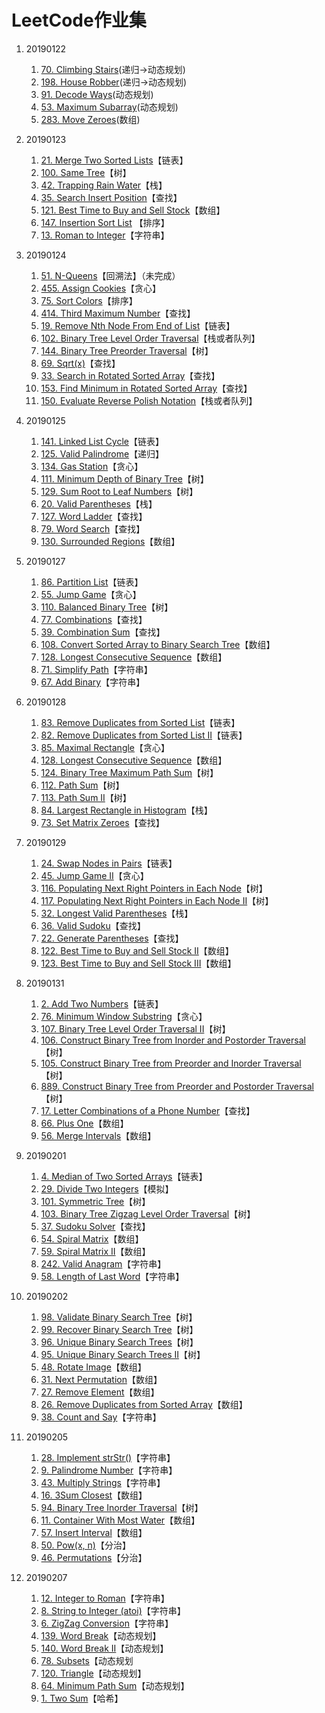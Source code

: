 # LeetCode作业集 
1. 20190122
	1. [70. Climbing Stairs](https://leetcode.com/problems/climbing-stairs/)(递归->动态规划)
	1. [198. House Robber](https://leetcode.com/problems/house-robber/)(递归->动态规划)
	1. [91. Decode Ways](https://leetcode.com/problems/decode-ways/)(动态规划)
	1. [53. Maximum Subarray](https://leetcode.com/problems/maximum-subarray/description/)(动态规划)
	1. [283. Move Zeroes](https://leetcode.com/problems/move-zeroes/)(数组)

2. 20190123
	1. [21.  Merge Two Sorted Lists](https://leetcode.com/problems/merge-two-sorted-lists/)【链表】
	1. [100. Same Tree](https://leetcode.com/problems/same-tree/)【树】
	1. [42. Trapping Rain Water](https://leetcode.com/problems/trapping-rain-water/)【栈】
	1. [35. Search Insert Position](https://leetcode.com/problems/search-insert-position/)【查找】
	1. [121. Best Time to Buy and Sell Stock](https://leetcode.com/problems/best-time-to-buy-and-sell-stock/)【数组】
	1. [147. Insertion Sort List](https://leetcode.com/problems/insertion-sort-list/) 【排序】
	1. [13. Roman to Integer](https://leetcode.com/problems/roman-to-integer/)【字符串】

3. 20190124
	1. [51. N-Queens](https://leetcode.com/problems/n-queens/)【回溯法】（未完成）
	1. [455. Assign Cookies](https://leetcode.com/problems/assign-cookies/)【贪心】
	1. [75. Sort Colors](https://leetcode.com/problems/sort-colors/)【排序】
	1. [414. Third Maximum Number](https://leetcode.com/problems/third-maximum-number/)【查找】
	1. [19. Remove Nth Node From End of List](https://leetcode.com/problems/remove-nth-node-from-end-of-list/)【链表】
	1. [102. Binary Tree Level Order Traversal](https://leetcode.com/problems/binary-tree-level-order-traversal/)【栈或者队列】
	1. [144. Binary Tree Preorder Traversal](https://leetcode.com/problems/binary-tree-preorder-traversal/)【树】
	1. [69. Sqrt(x)](https://leetcode.com/problems/sqrtx/)【查找】
	1. [33. Search in Rotated Sorted Array](https://leetcode.com/problems/search-in-rotated-sorted-array/)【查找】
	1. [153. Find Minimum in Rotated Sorted Array](https://leetcode.com/problems/find-minimum-in-rotated-sorted-array/)【查找】
	1. [150. Evaluate Reverse Polish Notation](https://leetcode.com/problems/evaluate-reverse-polish-notation/)【栈或者队列】

4. 20190125
    1. [141. Linked List Cycle](https://leetcode.com/problems/linked-list-cycle/)【链表】
    1. [125. Valid Palindrome](https://leetcode.com/problems/valid-palindrome/)【递归】
    1. [134. Gas Station](https://leetcode.com/problems/gas-station/)【贪心】
    1. [111. Minimum Depth of Binary Tree](https://leetcode.com/problems/minimum-depth-of-binary-tree/)【树】
    1. [129. Sum Root to Leaf Numbers](https://leetcode.com/problems/sum-root-to-leaf-numbers/)【树】
    1. [20. Valid Parentheses](https://leetcode.com/problems/valid-parentheses/)【栈】
    1. [127. Word Ladder](https://leetcode.com/problems/word-ladder/)【查找】
    1. [79. Word Search](https://leetcode.com/problems/word-search/)【查找】
    1. [130. Surrounded Regions](https://leetcode.com/problems/surrounded-regions/)【数组】

5. 20190127
    1. [86. Partition List](https://leetcode.com/problems/partition-list/)【链表】
    1. [55. Jump Game](https://leetcode.com/problems/jump-game/)【贪心】
    1. [110. Balanced Binary Tree](https://leetcode.com/problems/balanced-binary-tree/)【树】
    1. [77. Combinations](https://leetcode.com/problems/combinations/)【查找】
    1. [39. Combination Sum](https://leetcode.com/problems/combination-sum/)【查找】
    1. [108. Convert Sorted Array to Binary Search Tree](https://leetcode.com/problems/convert-sorted-array-to-binary-search-tree/)【数组】
    1. [128. Longest Consecutive Sequence](https://leetcode.com/problems/longest-consecutive-sequence/)【数组】
    1. [71. Simplify Path](https://leetcode.com/problems/simplify-path/)【字符串】
    1. [67. Add Binary](https://leetcode.com/problems/add-binary/)【字符串】

6. 20190128
    1. [83. Remove Duplicates from Sorted List](https://leetcode.com/problemset/all/?search=remove-duplicates-from-sorted-list%20)【链表】
    1. [82. Remove Duplicates from Sorted List II](https://leetcode.com/problems/remove-duplicates-from-sorted-list-ii/)【链表】
    1. [85. Maximal Rectangle](https://leetcode.com/problems/maximal-rectangle/)【贪心】
    1. [128. Longest Consecutive Sequence](https://leetcode.com/problems/longest-consecutive-sequence/)【数组】
    1. [124. Binary Tree Maximum Path Sum](https://leetcode.com/problems/binary-tree-maximum-path-sum/)【树】
    1. [112. Path Sum](https://leetcode.com/problems/path-sum/)【树】
    1. [113. Path Sum II](https://leetcode.com/problems/path-sum-ii/)【树】
    1. [84. Largest Rectangle in Histogram](https://leetcode.com/problems/largest-rectangle-in-histogram/)【栈】
    1. [73. Set Matrix Zeroes](https://leetcode.com/problems/set-matrix-zeroes/)【查找】

7. 20190129
    1. [24. Swap Nodes in Pairs](https://leetcode.com/problems/swap-nodes-in-pairs/)【链表】
    1. [45. Jump Game II](https://leetcode.com/problems/jump-game-ii/)【贪心】
    1. [116. Populating Next Right Pointers in Each Node](https://leetcode.com/problems/populating-next-right-pointers-in-each-node/)【树】
    1. [117. Populating Next Right Pointers in Each Node II](https://leetcode.com/problems/populating-next-right-pointers-in-each-node-ii/)【树】
    1. [32. Longest Valid Parentheses](https://leetcode.com/problems/longest-valid-parentheses/)【栈】
    1. [36. Valid Sudoku](https://leetcode.com/problems/valid-sudoku/)【查找】
    1. [22. Generate Parentheses](https://leetcode.com/problems/generate-parentheses/)【查找】
    1. [122. Best Time to Buy and Sell Stock II](https://leetcode.com/problems/best-time-to-buy-and-sell-stock-ii/)【数组】
    1. [123. Best Time to Buy and Sell Stock III](https://leetcode.com/problems/best-time-to-buy-and-sell-stock-iii/)【数组】

8. 20190131
    1. [2. Add Two Numbers](https://leetcode.com/problems/add-two-numbers/)【链表】
    1. [76. Minimum Window Substring](https://leetcode.com/problems/minimum-window-substring/)【贪心】
    1. [107. Binary Tree Level Order Traversal II](https://leetcode.com/problems/binary-tree-level-order-traversal-ii/)【树】
    1. [106. Construct Binary Tree from Inorder and Postorder Traversal](https://leetcode.com/problems/construct-binary-tree-from-inorder-and-postorder-traversal/)【树】
    1. [105. Construct Binary Tree from Preorder and Inorder Traversal](https://leetcode.com/problems/construct-binary-tree-from-preorder-and-inorder-traversal/)【树】
    1. [889. Construct Binary Tree from Preorder and Postorder Traversal](https://leetcode.com/problems/construct-binary-tree-from-preorder-and-postorder-traversal/)【树】
    1. [17. Letter Combinations of a Phone Number](https://leetcode.com/problems/letter-combinations-of-a-phone-number/)【查找】
    1. [66. Plus One](https://leetcode.com/problems/plus-one/)【数组】
    1. [56. Merge Intervals](https://leetcode.com/problems/merge-intervals/)【数组】

9. 20190201
    1. [4. Median of Two Sorted Arrays](https://leetcode.com/problems/median-of-two-sorted-arrays/)【链表】
    1. [29. Divide Two Integers](https://leetcode.com/problems/divide-two-integers/)【模拟】
    1. [101. Symmetric Tree](https://leetcode.com/problems/symmetric-tree/)【树】
    1. [103. Binary Tree Zigzag Level Order Traversal](https://leetcode.com/problems/binary-tree-zigzag-level-order-traversal/)【树】
    1. [37. Sudoku Solver](https://leetcode.com/problems/sudoku-solver/)【查找】
    1. [54. Spiral Matrix](https://leetcode.com/problems/spiral-matrix/)【数组】
    1. [59. Spiral Matrix II](https://leetcode.com/problems/spiral-matrix-ii/)【数组】
    1. [242. Valid Anagram](https://leetcode.com/problems/valid-anagram/)【字符串】
    1. [58. Length of Last Word](https://leetcode.com/problems/length-of-last-word/)【字符串】
    
10. 20190202
    1. [98. Validate Binary Search Tree](https://leetcode.com/problems/validate-binary-search-tree/)【树】
    1. [99. Recover Binary Search Tree](https://leetcode.com/problems/recover-binary-search-tree/)【树】
    1. [96. Unique Binary Search Trees](https://leetcode.com/problems/unique-binary-search-trees/)【树】
    1. [95. Unique Binary Search Trees II](https://leetcode.com/problems/unique-binary-search-trees-ii/)【树】
    1. [48. Rotate Image](https://leetcode.com/problems/rotate-image/)【数组】
    1. [31. Next Permutation](https://leetcode.com/problems/next-permutation/)【数组】
    1. [27. Remove Element](https://leetcode.com/problems/remove-element/)【数组】
    1. [26. Remove Duplicates from Sorted Array](https://leetcode.com/problems/remove-duplicates-from-sorted-array/)【数组】
    1. [38. Count and Say](https://leetcode.com/problems/count-and-say/)【字符串】

11. 20190205
    1. [28. Implement strStr()](https://leetcode.com/problems/implement-strstr/)【字符串】
    1. [9. Palindrome Number](https://leetcode.com/problems/palindrome-number/)【字符串】
    1. [43. Multiply Strings](https://leetcode.com/problems/multiply-strings/)【字符串】
    1. [16. 3Sum Closest](https://leetcode.com/problems/3sum-closest/)【数组】
    1. [94. Binary Tree Inorder Traversal](https://leetcode.com/problems/binary-tree-inorder-traversal/)【树】
    1. [11. Container With Most Water](https://leetcode.com/problems/container-with-most-water/)【数组】
    1. [57. Insert Interval](https://leetcode.com/problems/insert-interval/)【数组】
    1. [50. Pow(x, n)](https://leetcode.com/problems/powx-n/)【分治】
    1. [46. Permutations](https://leetcode.com/problems/permutations/)【分治】
    
12. 20190207
    1. [12. Integer to Roman](https://leetcode.com/problems/integer-to-roman/)【字符串】
    1. [8. String to Integer (atoi)](https://leetcode.com/problems/string-to-integer-atoi/)【字符串】
    1. [6. ZigZag Conversion](https://leetcode.com/problems/zigzag-conversion/)【字符串】
    1. [139. Word Break](https://leetcode.com/problems/word-break/)【动态规划】
    1. [140. Word Break II](https://leetcode.com/problems/word-break-ii/)【动态规划】
    1. [78. Subsets](https://leetcode.com/problems/subsets/)【动态规划
    1. [120. Triangle](https://leetcode.com/problems/triangle/)【动态规划】
    1. [64. Minimum Path Sum](https://leetcode.com/problems/minimum-path-sum/)【动态规划】
    1. [1. Two Sum](https://leetcode.com/problems/two-sum/)【哈希】